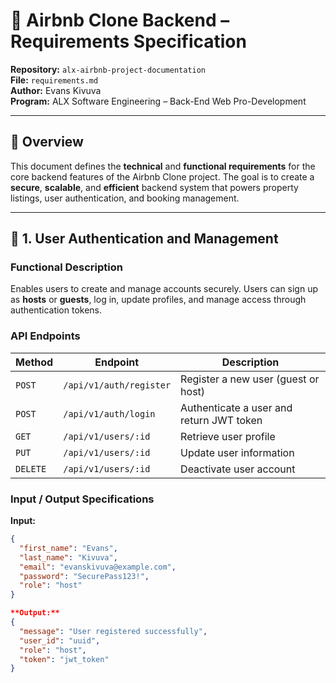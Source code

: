 # 🏡 Airbnb Clone Backend – Requirements Specification

**Repository:** `alx-airbnb-project-documentation`  
**File:** `requirements.md`  
**Author:** Evans Kivuva  
**Program:** ALX Software Engineering – Back-End Web Pro-Development  

---

## 📘 Overview
This document defines the **technical** and **functional requirements** for the core backend features of the Airbnb Clone project. The goal is to create a **secure**, **scalable**, and **efficient** backend system that powers property listings, user authentication, and booking management.

---

## 🔑 1. User Authentication and Management

### Functional Description
Enables users to create and manage accounts securely. Users can sign up as **hosts** or **guests**, log in, update profiles, and manage access through authentication tokens.

### API Endpoints
| Method | Endpoint | Description |
|---------|-----------|-------------|
| `POST` | `/api/v1/auth/register` | Register a new user (guest or host) |
| `POST` | `/api/v1/auth/login` | Authenticate a user and return JWT token |
| `GET` | `/api/v1/users/:id` | Retrieve user profile |
| `PUT` | `/api/v1/users/:id` | Update user information |
| `DELETE` | `/api/v1/users/:id` | Deactivate user account |

### Input / Output Specifications
**Input:**
```json
{
  "first_name": "Evans",
  "last_name": "Kivuva",
  "email": "evanskivuva@example.com",
  "password": "SecurePass123!",
  "role": "host"
}

**Output:**
{
  "message": "User registered successfully",
  "user_id": "uuid",
  "role": "host",
  "token": "jwt_token"
}

